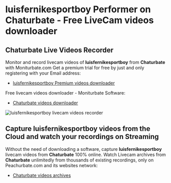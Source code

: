 # luisfernikesportboy Performer on Chaturbate - Free LiveCam videos downloader

## Chaturbate Live Videos Recorder

Monitor and record livecam videos of **luisfernikesportboy** from **Chaturbate** with Moniturbate.com
Get a premium trial for free by just and only registering with your Email address:
* [luisfernikesportboy Premium videos downloader](https://moniturbate.com/request-demo-licence-key.html)

Free livecam videos downloader - Moniturbate Software:
* [Chaturbate videos downloader](https://moniturbate.com/moniturbate-download-software.html)

![luisfernikesportboy livecam videos recorder](https://peachurnet.com/templates/moniturbate-software.png)


## Capture luisfernikesportboy videos from the Cloud and watch your recordings on Streaming

Without the need of downloading a software, capture **luisfernikesportboy** livecam videos from **Chaturbate** 100% online.
Watch Livecam archives from **Chaturbate** unlimitedly from thousands of existing recordings, only on Peachurbate.com and its websites network:
* [Chaturbate videos archives](https://peachurnet.com/)